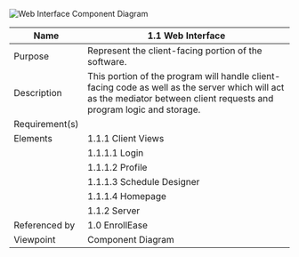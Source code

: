 ![Web Interface Component Diagram](TeamThreeFiles/1.1%WebInterfaceDiagram.drawio.svg)

| Name | 1.1 Web Interface |
| ----------- | ----------- |
| Purpose | Represent the client-facing portion of the software. |
| Description | This portion of the program will handle client-facing code as well as the server which will act as the mediator between client requests and program logic and storage. |
| Requirement(s) |  |
| Elements      | 1.1.1 Client Views |
|               | 1.1.1.1 Login | 
|               | 1.1.1.2 Profile |
|               | 1.1.1.3 Schedule Designer | 
|               | 1.1.1.4 Homepage |
|               | 1.1.2 Server |
| Referenced by | 1.0 EnrollEase | 
| Viewpoint | Component Diagram |
